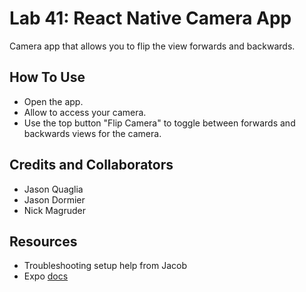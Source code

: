 # Lab 41: React Native Camera App

Camera app that allows you to flip the view forwards and backwards.

## How To Use

- Open the app.
- Allow to access your camera.
- Use the top button "Flip Camera" to toggle between forwards and backwards views for the camera.

## Credits and Collaborators

- Jason Quaglia
- Jason Dormier
- Nick Magruder

## Resources

- Troubleshooting setup help from Jacob
- Expo [docs](https://docs.expo.io/versions/v40.0.0/sdk/camera/)
